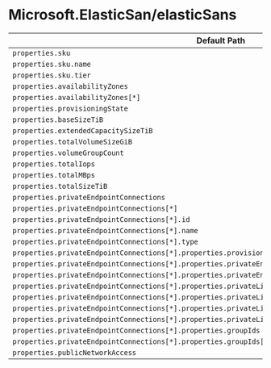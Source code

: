 # Microsoft.ElasticSan/elasticSans

| Default Path | Alias |
|---|---|
| `properties.sku` | `Microsoft.ElasticSan/elasticSans/sku` |
| `properties.sku.name` | `Microsoft.ElasticSan/elasticSans/sku.name` |
| `properties.sku.tier` | `Microsoft.ElasticSan/elasticSans/sku.tier` |
| `properties.availabilityZones` | `Microsoft.ElasticSan/elasticSans/availabilityZones` |
| `properties.availabilityZones[*]` | `Microsoft.ElasticSan/elasticSans/availabilityZones[*]` |
| `properties.provisioningState` | `Microsoft.ElasticSan/elasticSans/provisioningState` |
| `properties.baseSizeTiB` | `Microsoft.ElasticSan/elasticSans/baseSizeTiB` |
| `properties.extendedCapacitySizeTiB` | `Microsoft.ElasticSan/elasticSans/extendedCapacitySizeTiB` |
| `properties.totalVolumeSizeGiB` | `Microsoft.ElasticSan/elasticSans/totalVolumeSizeGiB` |
| `properties.volumeGroupCount` | `Microsoft.ElasticSan/elasticSans/volumeGroupCount` |
| `properties.totalIops` | `Microsoft.ElasticSan/elasticSans/totalIops` |
| `properties.totalMBps` | `Microsoft.ElasticSan/elasticSans/totalMBps` |
| `properties.totalSizeTiB` | `Microsoft.ElasticSan/elasticSans/totalSizeTiB` |
| `properties.privateEndpointConnections` | `Microsoft.ElasticSan/elasticSans/privateEndpointConnections` |
| `properties.privateEndpointConnections[*]` | `Microsoft.ElasticSan/elasticSans/privateEndpointConnections[*]` |
| `properties.privateEndpointConnections[*].id` | `Microsoft.ElasticSan/elasticSans/privateEndpointConnections[*].id` |
| `properties.privateEndpointConnections[*].name` | `Microsoft.ElasticSan/elasticSans/privateEndpointConnections[*].name` |
| `properties.privateEndpointConnections[*].type` | `Microsoft.ElasticSan/elasticSans/privateEndpointConnections[*].type` |
| `properties.privateEndpointConnections[*].properties.provisioningState` | `Microsoft.ElasticSan/elasticSans/privateEndpointConnections[*].provisioningState` |
| `properties.privateEndpointConnections[*].properties.privateEndpoint` | `Microsoft.ElasticSan/elasticSans/privateEndpointConnections[*].privateEndpoint` |
| `properties.privateEndpointConnections[*].properties.privateEndpoint.id` | `Microsoft.ElasticSan/elasticSans/privateEndpointConnections[*].privateEndpoint.id` |
| `properties.privateEndpointConnections[*].properties.privateLinkServiceConnectionState` | `Microsoft.ElasticSan/elasticSans/privateEndpointConnections[*].privateLinkServiceConnectionState` |
| `properties.privateEndpointConnections[*].properties.privateLinkServiceConnectionState.status` | `Microsoft.ElasticSan/elasticSans/privateEndpointConnections[*].privateLinkServiceConnectionState.status` |
| `properties.privateEndpointConnections[*].properties.privateLinkServiceConnectionState.description` | `Microsoft.ElasticSan/elasticSans/privateEndpointConnections[*].privateLinkServiceConnectionState.description` |
| `properties.privateEndpointConnections[*].properties.privateLinkServiceConnectionState.actionsRequired` | `Microsoft.ElasticSan/elasticSans/privateEndpointConnections[*].privateLinkServiceConnectionState.actionsRequired` |
| `properties.privateEndpointConnections[*].properties.groupIds` | `Microsoft.ElasticSan/elasticSans/privateEndpointConnections[*].groupIds` |
| `properties.privateEndpointConnections[*].properties.groupIds[*]` | `Microsoft.ElasticSan/elasticSans/privateEndpointConnections[*].groupIds[*]` |
| `properties.publicNetworkAccess` | `Microsoft.ElasticSan/elasticSans/publicNetworkAccess` |

